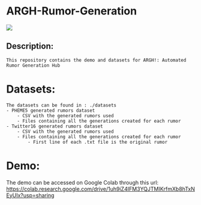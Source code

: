 # ARGH-Rumor-Generation

[![](https://colab.research.google.com/assets/colab-badge.svg)](https://colab.research.google.com/drive/1uh9iZ4IFM3YQJTMIKrfmXb8hTxNEyUIx?usp=sharing)

## Description:

    This repository contains the demo and datasets for ARGH!: Automated Rumor Generation Hub

# Datasets:

    The datasets can be found in : ./datasets
    - PHEME5 generated rumors dataset
        - CSV with the generated rumors used
        - Files containing all the generations created for each rumor
    - Twitter16 generated rumors dataset
        - CSV with the generated rumors used
        - Files containing all the generations created for each rumor
            - First line of each .txt file is the original rumor

# Demo:
The demo can be accessed on Google Colab through this url: https://colab.research.google.com/drive/1uh9iZ4IFM3YQJTMIKrfmXb8hTxNEyUIx?usp=sharing
